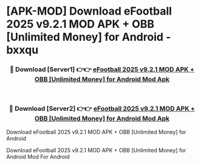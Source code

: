# [APK-MOD] Download eFootball 2025 v9.2.1 MOD APK + OBB [Unlimited Money] for Android - bxxqu


<div align="center">
<h3>🔴 Download [Server1] 👉👉 <a href="https://apk-comot.site?title=eFootball_2025_v9.2.1_MOD_APK_+_OBB_[Unlimited_Money]_for_Android">eFootball 2025 v9.2.1 MOD APK + OBB [Unlimited Money] for Android Mod Apk</a></h3><br>
<h3>🔴 Download [Server2] 👉👉 <a href="https://apk-comot.site?title=eFootball_2025_v9.2.1_MOD_APK_+_OBB_[Unlimited_Money]_for_Android">eFootball 2025 v9.2.1 MOD APK + OBB [Unlimited Money] for Android Mod Apk</a></h3>
</div>



Download eFootball 2025 v9.2.1 MOD APK + OBB [Unlimited Money] for Android 

Download eFootball 2025 v9.2.1 MOD APK + OBB [Unlimited Money] for Android Mod For Android